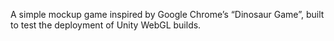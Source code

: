 A simple mockup game inspired by Google Chrome’s “Dinosaur Game”, built to test the deployment of Unity WebGL builds.
